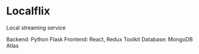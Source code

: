 # Localflix

Local streaming service

Backend: Python Flask
Frontend: React, Redux Toolkit
Database: MongoDB Atlas
